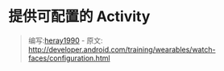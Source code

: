 # 提供可配置的 Activity

> 编写:[heray1990](https://github.com/heray1990) - 原文: <http://developer.android.com/training/wearables/watch-faces/configuration.html>